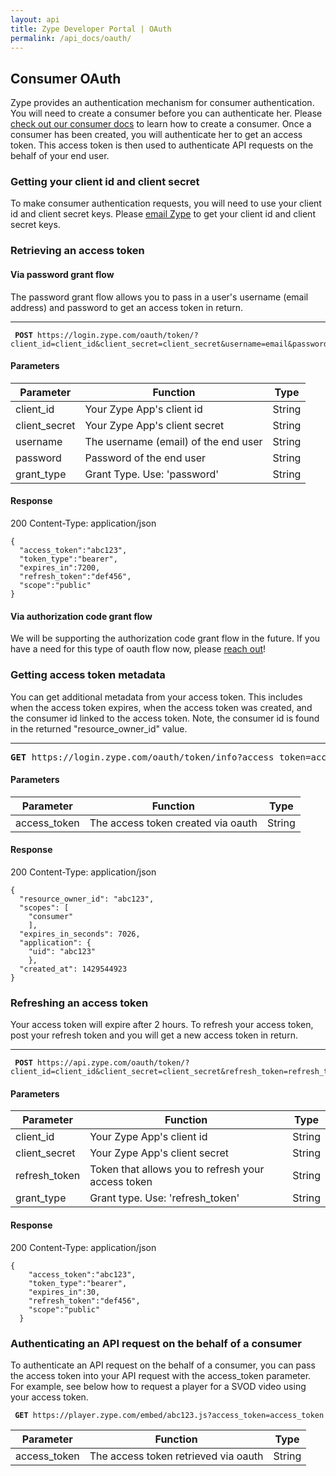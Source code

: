 ```yaml
---
layout: api
title: Zype Developer Portal | OAuth
permalink: /api_docs/oauth/
---
```

## Consumer OAuth

Zype provides an authentication mechanism for consumer authentication.
You will need to create a consumer before you can authenticate her.
Please [check out our consumer docs](http://dev.zype.com/api_docs/consumers/) to learn how to create a consumer. Once a consumer
has been created, you will authenticate her to get an access token. This access
token is then used to authenticate API requests on the behalf of your end user.

### Getting your client id and client secret

To make consumer authentication requests, you will need to use your client id and client secret keys.
Please <a href='mailto:developers@zypemedia.com'>email Zype</a> to get your client id and client secret keys.

### Retrieving an access token

#### Via password grant flow

The password grant flow allows you to pass in a user's username (email address) and password
to get an access token in return.

<hr />

<pre><code> <b>POST</b> https://login.zype.com/oauth/token/?client_id=client_id&client_secret=client_secret&username=email&password=password&grant_type=password
</code></pre>

#### Parameters

Parameter | Function | Type
--------- | -------- | ----
client_id | Your Zype App's client id      | String
client_secret | Your Zype App's client secret   | String
username | The username (email) of the end user | String
password | Password of the end user | String
grant_type | Grant Type. Use: 'password' | String

#### Response
200
Content-Type: application/json

<pre><code>{
  "access_token":"abc123",
  "token_type":"bearer",
  "expires_in":7200,
  "refresh_token":"def456",
  "scope":"public"
}
</code></pre>

#### Via authorization code grant flow

We will be supporting the authorization code grant flow in the future. If you have a need for this type of
oauth flow now, please <a href='mailto:developers@zype.com'>reach out</a>!

### Getting access token metadata

You can get additional metadata from your access token. This includes when the access token
expires, when the access token was created, and the consumer id linked to the access token.
Note, the consumer id is found in the returned "resource_owner_id" value.

<hr />

<pre><b>GET</b> https://login.zype.com/oauth/token/info?access_token=access_token<code>
</code></pre>

#### Parameters

Parameter | Function | Type
--------- | -------- | ----
access_token | The access token created via oauth | String

#### Response
200
Content-Type: application/json

<pre><code>{
  "resource_owner_id": "abc123",
  "scopes": [
    "consumer"
    ],
  "expires_in_seconds": 7026,
  "application": {
    "uid": "abc123"
    },
  "created_at": 1429544923
}
</code></pre>

### Refreshing an access token

Your access token will expire after 2 hours. To refresh your access token, post your refresh token and you will get a new access token in return.

<hr />

<pre><code> <b>POST</b> https://api.zype.com/oauth/token/?client_id=client_id&client_secret=client_secret&refresh_token=refresh_token&grant_type=refresh_token
</code></pre>

#### Parameters

Parameter | Function | Type
--------- | -------- | ----
client_id | Your Zype App's client id      | String
client_secret | Your Zype App's client secret   | String
refresh_token | Token that allows you to refresh your access token | String
grant_type | Grant type. Use: 'refresh_token' | String

#### Response
200
Content-Type: application/json

<pre><code>{
    "access_token":"abc123",
    "token_type":"bearer",
    "expires_in":30,
    "refresh_token":"def456",
    "scope":"public"
  }
</code></pre>

### Authenticating an API request on the behalf of a consumer

To authenticate an API request on the behalf of a consumer, you can pass the access token
into your API request with the access_token parameter. For example, see below how to
request a player for a SVOD video using your access token.

<pre><code> <b>GET</b> https://player.zype.com/embed/abc123.js?access_token=access_token
</code></pre>

Parameter | Function | Type
--------- | -------- | ----
access_token | The access token retrieved via oauth | String
